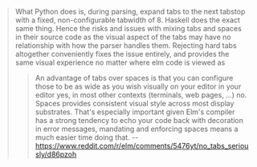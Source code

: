 > What Python does is, during parsing, expand tabs to the next tabstop with a fixed, non-configurable tabwidth of 8. Haskell does the exact same thing.
> Hence the risks and issues with mixing tabs and spaces in their source code as the visual aspect of the tabs may have no relationship with how the parser handles them. Rejecting hard tabs altogether conveniently fixes the issue entirely, and provides the same visual experience no matter where elm code is viewed as
>> An advantage of tabs over spaces is that you can configure those to be as wide as you wish visually on your editor
> in your editor yes, in most other contexts (terminals, web pages, …) no. Spaces provides consistent visual style across most display substrates. That's especially important given Elm's compiler has a strong tendency to echo your code back with decoration in error messages, mandating and enforcing spaces means a much easier time doing that.
> -- https://www.reddit.com/r/elm/comments/5476yt/no_tabs_seriously/d86pzoh
